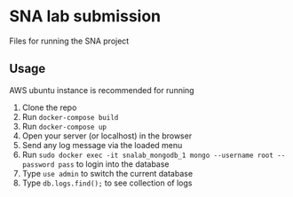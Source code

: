 
# SNA lab submission

Files for running the SNA project

## Usage
AWS ubuntu instance is recommended for running
  1. Clone the repo
  2. Run `docker-compose build`
  3. Run `docker-compose up`
  4. Open your server (or localhost) in the browser
  5. Send any log message via the loaded menu
  6. Run `sudo docker exec -it snalab_mongodb_1 mongo --username root --password pass` to login into the database
  7. Type `use admin` to switch the current database
  8. Type `db.logs.find();` to see collection of logs
